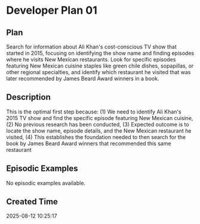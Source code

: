 # Developer Plan 01

## Plan
Search for information about Ali Khan's cost-conscious TV show that started in 2015, focusing on identifying the show name and finding episodes where he visits New Mexican restaurants. Look for specific episodes featuring New Mexican cuisine staples like green chile dishes, sopapillas, or other regional specialties, and identify which restaurant he visited that was later recommended by James Beard Award winners in a book.

## Description
This is the optimal first step because: (1) We need to identify Ali Khan's 2015 TV show and find the specific episode featuring New Mexican cuisine, (2) No previous research has been conducted, (3) Expected outcome is to locate the show name, episode details, and the New Mexican restaurant he visited, (4) This establishes the foundation needed to then search for the book by James Beard Award winners that recommended this same restaurant

## Episodic Examples
No episodic examples available.

## Created Time
2025-08-12 10:25:17
